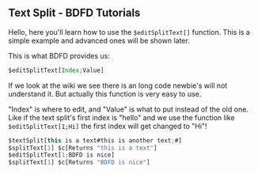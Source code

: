 ## Text Split - BDFD Tutorials

Hello, here you'll learn how to use the `$editSplitText[]` function. This is a simple example and advanced ones will be shown later.

This is what BDFD provides us:
```js
$editSplitText[Index;Value]
```
If we look at the wiki we see there is an long code newbie's will not understand it. But actually this function is very easy to use.

"Index" is where to edit, and "Value" is what to put instead of the old one. Like if the text split's first index is "hello" and we use the function like `$editSplitText[1;Hi]` the first index will get changed to "Hi"!
```js
$textSplit[this is a text#this is another text;#]
$splitText[1] $c[Returns "this is a text"]
$editSplitText[1;BDFD is nice]
$splitText[1] $c[Returns "BDFD is nice"]
```
